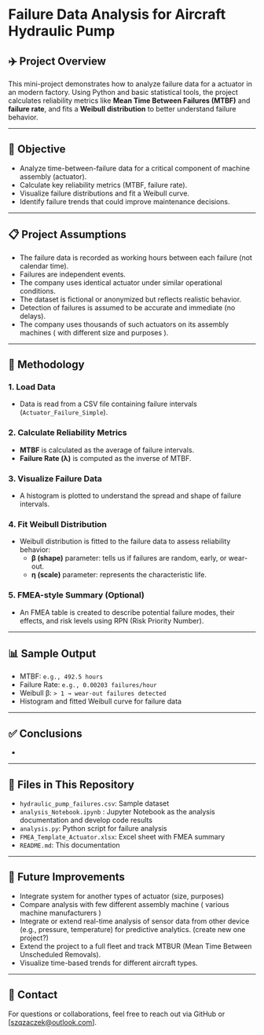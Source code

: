 # Failure Data Analysis for Aircraft Hydraulic Pump

## ✈️ Project Overview

This mini-project demonstrates how to analyze failure data for a actuator in an modern factory. Using Python and basic statistical tools, the project calculates reliability metrics like **Mean Time Between Failures (MTBF)** and **failure rate**, and fits a **Weibull distribution** to better understand failure behavior.

---

## 🎯 Objective

- Analyze time-between-failure data for a critical component of machine assembly (actuator).
- Calculate key reliability metrics (MTBF, failure rate).
- Visualize failure distributions and fit a Weibull curve.
- Identify failure trends that could improve maintenance decisions.

---

## 📋 Project Assumptions

- The failure data is recorded as working hours between each failure (not calendar time).
- Failures are independent events.
- The company uses identical actuator under similar operational conditions.
- The dataset is fictional or anonymized but reflects realistic behavior.
- Detection of failures is assumed to be accurate and immediate (no delays).
- The company uses thousands of such actuators on its assembly machines ( with different size and purposes ).

---

## 🧪 Methodology

### 1. **Load Data**
- Data is read from a CSV file containing failure intervals (`Actuator_Failure_Simple`).

### 2. **Calculate Reliability Metrics**
- **MTBF** is calculated as the average of failure intervals.
- **Failure Rate (λ)** is computed as the inverse of MTBF.

### 3. **Visualize Failure Data**
- A histogram is plotted to understand the spread and shape of failure intervals.

### 4. **Fit Weibull Distribution**
- Weibull distribution is fitted to the failure data to assess reliability behavior:
  - **β (shape)** parameter: tells us if failures are random, early, or wear-out.
  - **η (scale)** parameter: represents the characteristic life.

### 5. **FMEA-style Summary (Optional)**
- An FMEA table is created to describe potential failure modes, their effects, and risk levels using RPN (Risk Priority Number).

---

## 📊 Sample Output

- MTBF: `e.g., 492.5 hours`
- Failure Rate: `e.g., 0.00203 failures/hour`
- Weibull β: `> 1 → wear-out failures detected`
- Histogram and fitted Weibull curve for failure data

---

## ✅ Conclusions

- 

---

## 📂 Files in This Repository

- `hydraulic_pump_failures.csv`: Sample dataset
- `analysis_Notebook.ipynb` : Jupyter Notebook as the analysis documentation and develop code results
- `analysis.py`: Python script for failure analysis
- `FMEA_Template_Actuator.xlsx`: Excel sheet with FMEA summary
- `README.md`: This documentation

---

## 📌 Future Improvements

- Integrate system for another types of actuator (size, purposes)
- Compare analysis with few different assembly machine ( various machine manufacturers )
- Integrate or extend real-time analysis of sensor data from other device (e.g., pressure, temperature) for predictive analytics. (create new one project?)
- Extend the project to a full fleet and track MTBUR (Mean Time Between Unscheduled Removals).
- Visualize time-based trends for different aircraft types.


---

## 📧 Contact

For questions or collaborations, feel free to reach out via GitHub or [szqzaczek@outlook.com].

